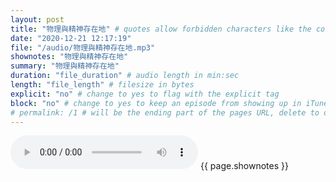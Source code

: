 ```yaml
---
layout: post
title: "物理與精神存在地" # quotes allow forbidden characters like the colon
date: "2020-12-21 12:17:19"
file: "/audio/物理與精神存在地.mp3"
shownotes: "物理與精神存在地"
summary: "物理與精神存在地"
duration: "file_duration" # audio length in min:sec
length: "file_length" # filesize in bytes
explicit: "no" # change to yes to flag with the explicit tag
block: "no" # change to yes to keep an episode from showing up in iTunes
# permalink: /1 # will be the ending part of the pages URL, delete to default to the title
---
```


<audio controls>
<source src="{{site.url}}{{site.baseurl}}{{ page.file }}" type="audio/x-mp3">
Your browser does not support the audio element.
</audio>
{{ page.shownotes }}
